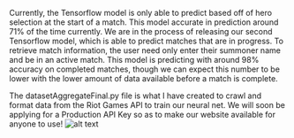 Currently, the Tensorflow model is only able to predict based off of hero selection at the start of a match. This model accurate in prediction around 71% of the time currently. We are in the process of releasing our second Tensorflow model, which is able to predict matches that are in progress. To retrieve match information, the user need only enter their summoner name and be in an active match. This model is predicting with around 98% accuracy on completed matches, though we can expect this number to be lower with the lower amount of data available before a match is complete.

The datasetAggregateFinal.py file is what I have created to crawl and format data from the Riot Games API to train our neural net. We will soon be applying for a Production API Key so as to make our website available for anyone to use!
![alt text](https://i.imgur.com/UStyyyf.jpg)
